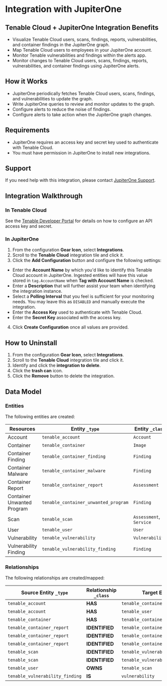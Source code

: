 # Integration with JupiterOne

## Tenable Cloud + JupiterOne Integration Benefits

- Visualize Tenable Cloud users, scans, findings, reports, vulnerabilities, and
  container findings in the JupiterOne graph.
- Map Tenable Cloud users to employees in your JupiterOne account.
- Monitor Tenable vulnerabilities and findings within the alerts app.
- Monitor changes to Tenable Cloud users, scans, findings, reports,
  vulnerabilities, and container findings using JupiterOne alerts.

## How it Works

- JupiterOne periodically fetches Tenable Cloud users, scans, findings, and
  vulnerabilities to update the graph.
- Write JupiterOne queries to review and monitor updates to the graph.
- Configure alerts to reduce the noise of findings.
- Configure alerts to take action when the JupiterOne graph changes.

## Requirements

- JupiterOne requires an access key and secret key used to authenticate with
  Tenable Cloud.
- You must have permission in JupiterOne to install new integrations.

## Support

If you need help with this integration, please contact
[JupiterOne Support](https://support.jupiterone.io).

## Integration Walkthrough

### In Tenable Cloud

See the [Tenable Developer Portal](https://developer.tenable.com/) for details
on how to configure an API access key and secret.

### In JupiterOne

1. From the configuration **Gear Icon**, select **Integrations**.
2. Scroll to the **Tenable Cloud** integration tile and click it.
3. Click the **Add Configuration** button and configure the following settings:

- Enter the **Account Name** by which you'd like to identify this Tenable Cloud
  account in JupiterOne. Ingested entities will have this value stored in
  `tag.AccountName` when **Tag with Account Name** is checked.
- Enter a **Description** that will further assist your team when identifying
  the integration instance.
- Select a **Polling Interval** that you feel is sufficient for your monitoring
  needs. You may leave this as `DISABLED` and manually execute the integration.
- Enter the **Access Key** used to authenticate with Tenable Cloud.
- Enter the **Secret Key** associated with the access key.

4. Click **Create Configuration** once all values are provided.

## How to Uninstall

1. From the configuration **Gear Icon**, select **Integrations**.
2. Scroll to the **Tenable Cloud** integration tile and click it.
3. Identify and click the **integration to delete**.
4. Click the **trash can** icon.
5. Click the **Remove** button to delete the integration.

<!-- {J1_DOCUMENTATION_MARKER_START} -->
<!--
********************************************************************************
NOTE: ALL OF THE FOLLOWING DOCUMENTATION IS GENERATED USING THE
"j1-integration document" COMMAND. DO NOT EDIT BY HAND! PLEASE SEE THE DEVELOPER
DOCUMENTATION FOR USAGE INFORMATION:

https://github.com/JupiterOne/sdk/blob/master/docs/integrations/development.md
********************************************************************************
-->

## Data Model

### Entities

The following entities are created:

| Resources                  | Entity `_type`                       | Entity `_class`         |
| -------------------------- | ------------------------------------ | ----------------------- |
| Account                    | `tenable_account`                    | `Account`               |
| Container                  | `tenable_container`                  | `Image`                 |
| Container Finding          | `tenable_container_finding`          | `Finding`               |
| Container Malware          | `tenable_container_malware`          | `Finding`               |
| Container Report           | `tenable_container_report`           | `Assessment`            |
| Container Unwanted Program | `tenable_container_unwanted_program` | `Finding`               |
| Scan                       | `tenable_scan`                       | `Assessment`, `Service` |
| User                       | `tenable_user`                       | `User`                  |
| Vulnerability              | `tenable_vulnerability`              | `Vulnerability`         |
| Vulnerability Finding      | `tenable_vulnerability_finding`      | `Finding`               |

### Relationships

The following relationships are created/mapped:

| Source Entity `_type`           | Relationship `_class` | Target Entity `_type`                |
| ------------------------------- | --------------------- | ------------------------------------ |
| `tenable_account`               | **HAS**               | `tenable_container`                  |
| `tenable_account`               | **HAS**               | `tenable_user`                       |
| `tenable_container`             | **HAS**               | `tenable_container_report`           |
| `tenable_container_report`      | **IDENTIFIED**        | `tenable_container_finding`          |
| `tenable_container_report`      | **IDENTIFIED**        | `tenable_container_malware`          |
| `tenable_container_report`      | **IDENTIFIED**        | `tenable_container_unwanted_program` |
| `tenable_scan`                  | **IDENTIFIED**        | `tenable_vulnerability_finding`      |
| `tenable_scan`                  | **IDENTIFIED**        | `tenable_vulnerability`              |
| `tenable_user`                  | **OWNS**              | `tenable_scan`                       |
| `tenable_vulnerability_finding` | **IS**                | `vulnerability`                      |

<!--
********************************************************************************
END OF GENERATED DOCUMENTATION AFTER BELOW MARKER
********************************************************************************
-->
<!-- {J1_DOCUMENTATION_MARKER_END} -->
